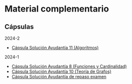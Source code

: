 # Material complementario

## Cápsulas

2024-2
- [Cápsula Solución Ayudantía 11 (Algoritmos)](https://www.youtube.com/watch?v=YF_fGgseSfI)

2024-1
- [Cápsula Solución Ayudantía 8 (Funciones y Cardinalidad)](https://www.youtube.com/watch?v=dPkEJQrTBA0)
- [Cápsula Solución Ayudantía 10 (Teoría de Grafos)](https://www.youtube.com/watch?v=nx1YNfZakSM)
- [Cápsula Solución Ayudantía de repaso examen](https://www.youtube.com/watch?v=zuS0uKUx398)